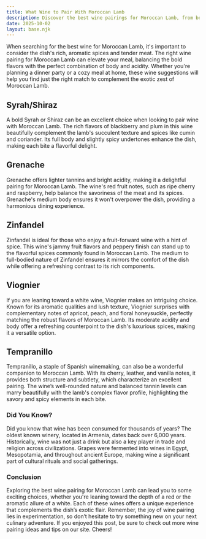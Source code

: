 ```yaml
---
title: What Wine to Pair With Moroccan Lamb
description: Discover the best wine pairings for Moroccan Lamb, from bold reds to crisp whites.
date: 2025-10-02
layout: base.njk
---
```


When searching for the best wine for Moroccan Lamb, it's important to consider the dish's rich, aromatic spices and tender meat. The right wine pairing for Moroccan Lamb can elevate your meal, balancing the bold flavors with the perfect combination of body and acidity. Whether you're planning a dinner party or a cozy meal at home, these wine suggestions will help you find just the right match to complement the exotic zest of Moroccan Lamb.

## Syrah/Shiraz

A bold Syrah or Shiraz can be an excellent choice when looking to pair wine with Moroccan Lamb. The rich flavors of blackberry and plum in this wine beautifully complement the lamb's succulent texture and spices like cumin and coriander. Its full body and slightly spicy undertones enhance the dish, making each bite a flavorful delight.

## Grenache

Grenache offers lighter tannins and bright acidity, making it a delightful pairing for Moroccan Lamb. The wine's red fruit notes, such as ripe cherry and raspberry, help balance the savoriness of the meat and its spices. Grenache's medium body ensures it won't overpower the dish, providing a harmonious dining experience.

## Zinfandel

Zinfandel is ideal for those who enjoy a fruit-forward wine with a hint of spice. This wine's jammy fruit flavors and peppery finish can stand up to the flavorful spices commonly found in Moroccan Lamb. The medium to full-bodied nature of Zinfandel ensures it mirrors the comfort of the dish while offering a refreshing contrast to its rich components.

## Viognier

If you are leaning toward a white wine, Viognier makes an intriguing choice. Known for its aromatic qualities and lush texture, Viognier surprises with complementary notes of apricot, peach, and floral honeysuckle, perfectly matching the robust flavors of Moroccan Lamb. Its moderate acidity and body offer a refreshing counterpoint to the dish's luxurious spices, making it a versatile option.

## Tempranillo

Tempranillo, a staple of Spanish winemaking, can also be a wonderful companion to Moroccan Lamb. With its cherry, leather, and vanilla notes, it provides both structure and subtlety, which characterize an excellent pairing. The wine’s well-rounded nature and balanced tannin levels can marry beautifully with the lamb's complex flavor profile, highlighting the savory and spicy elements in each bite.

### Did You Know?

Did you know that wine has been consumed for thousands of years? The oldest known winery, located in Armenia, dates back over 6,000 years. Historically, wine was not just a drink but also a key player in trade and religion across civilizations. Grapes were fermented into wines in Egypt, Mesopotamia, and throughout ancient Europe, making wine a significant part of cultural rituals and social gatherings.

### Conclusion

Exploring the best wine pairing for Moroccan Lamb can lead you to some exciting choices, whether you're leaning toward the depth of a red or the aromatic allure of a white. Each of these wines offers a unique experience that complements the dish’s exotic flair. Remember, the joy of wine pairing lies in experimentation, so don’t hesitate to try something new on your next culinary adventure. If you enjoyed this post, be sure to check out more wine pairing ideas and tips on our site. Cheers!